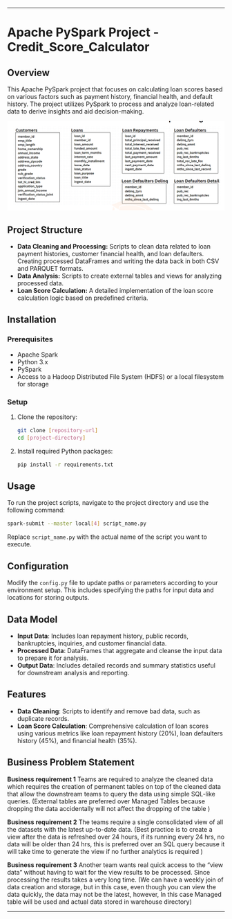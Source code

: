 

---

# Apache PySpark Project - Credit_Score_Calculator


## Overview
This Apache PySpark project that focuses on calculating loan scores based on various factors such as payment history, financial health, and default history. The project utilizes PySpark to process and analyze loan-related data to derive insights and aid decision-making.



![Tables](Readme_imgs/tables.png)

## Project Structure
- **Data Cleaning and Processing:** Scripts to clean data related to loan payment histories, customer financial health, and loan defaulters. Creating processed DataFrames and writing the data back in both CSV and PARQUET formats.
- **Data Analysis:** Scripts to create external tables and views for analyzing processed data.
- **Loan Score Calculation:** A detailed implementation of the loan score calculation logic based on predefined criteria.

## Installation

### Prerequisites
- Apache Spark
- Python 3.x
- PySpark
- Access to a Hadoop Distributed File System (HDFS) or a local filesystem for storage

### Setup
1. Clone the repository:
   ```bash
   git clone [repository-url]
   cd [project-directory]
   ```
2. Install required Python packages:
   ```bash
   pip install -r requirements.txt
   ```

## Usage
To run the project scripts, navigate to the project directory and use the following command:
```bash
spark-submit --master local[4] script_name.py
```
Replace `script_name.py` with the actual name of the script you want to execute.

## Configuration
Modify the `config.py` file to update paths or parameters according to your environment setup. This includes specifying the paths for input data and locations for storing outputs.

## Data Model
- **Input Data**: Includes loan repayment history, public records, bankruptcies, inquiries, and customer financial data.
- **Processed Data**: DataFrames that aggregate and cleanse the input data to prepare it for analysis.
- **Output Data**: Includes detailed records and summary statistics useful for downstream analysis and reporting.

## Features
- **Data Cleaning**: Scripts to identify and remove bad data, such as duplicate records.
- **Loan Score Calculation**: Comprehensive calculation of loan scores using various metrics like loan repayment history (20%), loan defaulters history (45%), and financial health (35%).

## Business Problem Statement

**Business requirement 1**  Teams are required to analyze the cleaned data which requires the creation of permanent tables on top of the cleaned data that allow the downstream teams to query the data using simple SQL-like queries. (External tables are preferred over Managed Tables because dropping the data accidentally will not affect the dropping of the table )

**Business requirement 2** The teams require a single consolidated view of all the datasets with the latest up-to-date data. (Best practice is to create a view after the data is refreshed over 24 hours, if its running every 24 hrs, no data will be older than 24 hrs, this is preferred over an SQL query because it will take time to generate the view if no further analytics is required ) 

**Business requirement 3** Another team wants real quick access to the “view data” without having to wait for the view results to be processed. Since processing the results takes a very long time. (We can have a weekly join of data creation and storage, but in this case, even though you can view the data quickly, the data may not be the latest, however, In this case Managed table will be used and actual data stored in warehouse directory)

---



